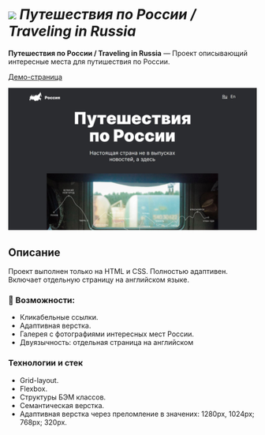 # ![](./images/logo-ico.ico) *Путешествия по России / Traveling in Russia*

**Путешествия по России / Traveling in Russia** — Проект описывающий интересные места для путишествия по России.

[Демо-страница](https://sanyazola.github.io/russian-travel/)

![Главная страница](./images/russian-travel.jpg)

## Описание

Проект выполнен только на HTML и CSS. Полностью адаптивен. Включает отдельную страницу на английском языке.

### 🚀 Возможности:
- Кликабельные ссылки.
- Адаптивная верстка.
- Галерея с фотографиями интересных мест России.
- Двуязычность: отдельная страница на английском


### Технологии и стек
- Grid-layout.
- Flexbox.
- Структуры БЭМ классов.
- Семантическая верстка.
- Адаптивная верстка через преломление в значених: 1280px, 1024px; 768px; 320px.


